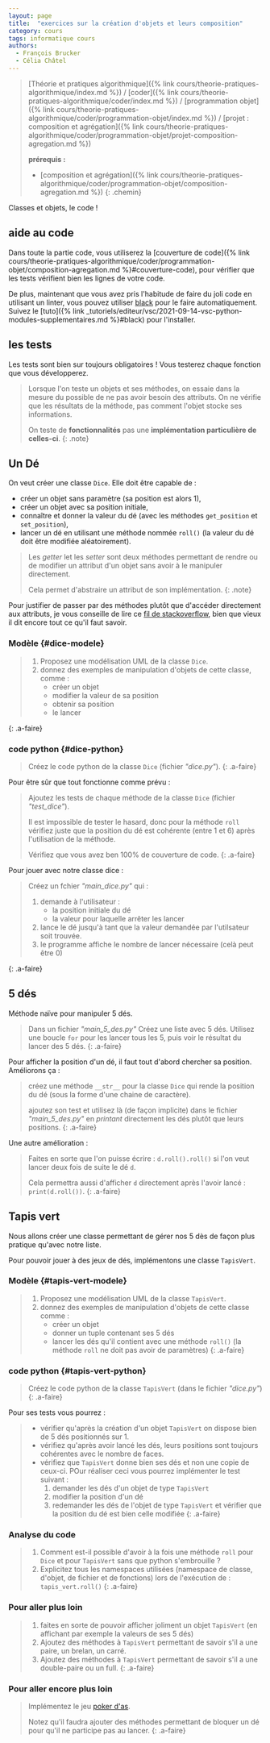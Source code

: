 ```yaml
---
layout: page
title:  "exercices sur la création d'objets et leurs composition"
category: cours
tags: informatique cours 
authors: 
  - François Brucker
  - Célia Châtel
---
```


> [Théorie et pratiques algorithmique]({% link cours/theorie-pratiques-algorithmique/index.md %}) / [coder]({% link cours/theorie-pratiques-algorithmique/coder/index.md %}) / [programmation objet]({% link cours/theorie-pratiques-algorithmique/coder/programmation-objet/index.md %}) / [projet : composition et agrégation]({% link cours/theorie-pratiques-algorithmique/coder/programmation-objet/projet-composition-agregation.md %})
>
> **prérequis :**
>
> * [composition et agrégation]({% link cours/theorie-pratiques-algorithmique/coder/programmation-objet/composition-agregation.md %})
{: .chemin}

Classes et objets, le code !

## aide au code

Dans toute la partie code, vous utiliserez la [couverture de code]({% link cours/theorie-pratiques-algorithmique/coder/programmation-objet/composition-agregation.md %}#couverture-code), pour vérifier que les tests vérifient bien les lignes de votre code.

De plus, maintenant que vous avez pris l'habitude de faire du joli code en utilisant un linter, vous pouvez utiliser [black](https://black.readthedocs.io/en/stable/) pour le faire automatiquement. Suivez le [tuto]({% link _tutoriels/editeur/vsc/2021-09-14-vsc-python-modules-supplementaires.md %}#black) pour l'installer.

## les tests

Les tests sont bien sur toujours obligatoires ! Vous testerez chaque fonction que vous développerez.

> Lorsque l'on teste un objets et ses méthodes, on essaie dans la mesure du possible de ne pas avoir besoin des attributs. On ne vérifie que les résultats de la méthode, pas comment l'objet stocke ses informations.
>
> On teste de **fonctionnalités** pas une **implémentation particulière de celles-ci**.
{: .note}

## Un Dé

On veut créer une classe `Dice`. Elle doit être capable de :

* créer un objet sans paramètre (sa position est alors 1),
* créer un objet avec sa position initiale,
* connaître et donner la valeur du dé (avec les méthodes `get_position` et `set_position`),
* lancer un dé en utilisant une méthode nommée `roll()` (la valeur du dé doit être modifiée aléatoirement).

> Les *getter* let les *setter* sont deux méthodes permettant de rendre ou de modifier un attribut d'un objet sans avoir à le manipuler directement.
>
> Cela permet d'abstraire un attribut de son implémentation.
{: .note}

Pour justifier de passer par des méthodes plutôt que d'accéder directement aux attributs, je vous conseille de lire ce [fil de stackoverflow](https://stackoverflow.com/questions/1568091/why-use-getters-and-setters-accessors?rq=1), bien que vieux il dit encore tout ce qu'il faut savoir.

### Modèle {#dice-modele}

> 1. Proposez une modélisation UML de la classe `Dice`.
> 2. donnez des exemples de manipulation d'objets de cette classe, comme :
>    * créer un objet
>    * modifier la valeur de sa position
>    * obtenir sa position
>    * le lancer
>
{: .a-faire}

### code python {#dice-python}

> Créez le code python de la classe `Dice` (fichier *"dice.py"*).
{: .a-faire}

Pour être sûr que tout fonctionne comme prévu :

> Ajoutez les tests de chaque méthode de la classe `Dice` (fichier *"test_dice"*).
>
> Il est impossible de tester le hasard, donc pour la méthode `roll` vérifiez juste que la position du dé est cohérente (entre 1 et 6) après l'utilisation de la méthode.
>
> Vérifiez que vous avez ben 100% de couverture de code.
{: .a-faire}

Pour jouer avec notre classe dice :

> Créez un fchier *"main_dice.py"* qui :
>
> 1. demande à l'utilisateur :
>    * la position initiale du dé
>    * la valeur pour laquelle arrêter les lancer
> 2. lance le dé jusqu'à tant que la valeur demandée par l'utilsateur soit trouvée.
> 3. le programme affiche le nombre de lancer nécessaire (celà peut être 0)
>
{: .a-faire}

## 5 dés

Méthode naïve pour manipuler 5 dés.

> Dans un fichier *"main_5_des.py"* Créez une liste avec 5 dés. Utilisez une boucle `for` pour les lancer tous les 5, puis voir le résultat du lancer des 5 dés.
{: .a-faire}

Pour afficher la position d'un dé, il faut tout d'abord chercher sa position. Améliorons ça :

> créez une méthode  `__str__` pour la classe `Dice` qui rende la position du dé (sous la forme d'une chaine de caractère).
>
> ajoutez son test et utilisez là (de façon implicite) dans le fichier *"main_5_des.py"* en *printant* directement les dés plutôt que leurs positions.
{: .a-faire}

Une autre amélioration :

> Faites en sorte que l'on puisse écrire : `d.roll().roll()` si l'on veut lancer deux fois de suite le dé `d`.
>
> Cela permettra aussi d'afficher `d` directement après l'avoir lancé : `print(d.roll())`.
{: .a-faire}

## Tapis vert

Nous allons créer une classe permettant de gérer nos 5 dès de façon plus pratique qu'avec notre liste.

Pour pouvoir jouer à des jeux de dés, implémentons une classe `TapisVert`.

### Modèle {#tapis-vert-modele}

> 1. Proposez une modélisation UML de la classe `TapisVert`.
> 2. donnez des exemples de manipulation d'objets de cette classe comme :
>    * créer un objet
>    * donner un tuple contenant ses 5 dés
>    * lancer les dés qu'il contient avec une méthode `roll()` (la méthode `roll` ne doit pas avoir de paramètres)
{: .a-faire}

### code python {#tapis-vert-python}

> Créez le code python de la classe `TapisVert` (dans le fichier *"dice.py"*)
{: .a-faire}

Pour ses tests vous pourrez :

> * vérifier qu'après la création d'un objet `TapisVert` on dispose bien de 5 dés positionnés sur 1.
> * vérifiez qu'après avoir lancé les dés, leurs positions sont toujours cohérentes avec le nombre de faces.
> * vérifiez que `TapisVert` donne bien ses dés et non une copie de ceux-ci. POur réaliser ceci vous pourrez implémenter le test suivant :
>    1. demander les dés d'un objet de type `TapisVert`
>    2. modifier la position d'un dé
>    3. redemander les dés de l'objet de type `TapisVert` et vérifier que la position du dé est bien celle modifiée
{: .a-faire}

### Analyse du code

> 1. Comment est-il possible d'avoir à la fois une méthode `roll` pour `Dice` et pour `TapisVert` sans que python s'embrouille ?
> 2. Explicitez tous les namespaces utilisées (namespace de classe, d'objet, de fichier et de fonctions) lors de l'exécution de : `tapis_vert.roll()`
{: .a-faire}

### Pour aller plus loin

> 1. faites en sorte de pouvoir afficher joliment un objet `TapisVert` (en affichant par exemple la valeurs de ses 5 dés)
> 2. Ajoutez des méthodes à `TapisVert` permettant de savoir s'il a une paire, un brelan, un carré.
> 3. Ajoutez des méthodes à `TapisVert` permettant de savoir s'il a une double-paire ou un full.
{: .a-faire}

### Pour aller encore plus loin

> Implémentez le jeu [poker d'as](https://fr.wikipedia.org/wiki/Poker_d%27as).
>
> Notez qu'il faudra ajouter des méthodes permettant de bloquer un dé pour qu'il ne participe pas au lancer.
{: .a-faire}
